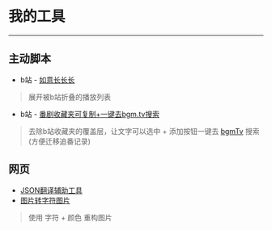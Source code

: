 
# 我的工具

---

## 主动脚本
- b站 - [如意长长长](./javascript/b-longlonglong.html)
> 展开被b站折叠的播放列表
- b站 - [番剧收藏夹可复制+一键去bgm.tv搜索](./javascript/b-bangumiToBgmTvDB.html)
> 去除b站收藏夹的覆盖层，让文字可以选中 + 添加按钮一键去 [bgmTv](https://bgm.tv/) 搜索(方便迁移追番记录)


## 网页
- [JSON翻译辅助工具](./html/JSONTranslationFile/MergeTranslationFilesV2.html)
- [图片转字符图片](./html/imageToCharImage/img.html)
> 使用 字符 + 颜色 重构图片